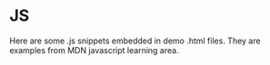 # JS
Here are some .js snippets embedded in demo .html files.
They are examples from MDN javascript learning area.
